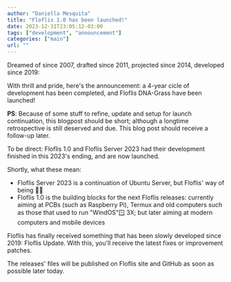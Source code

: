 ```yaml
---
author: "Daniella Mesquita"
title: "Floflis 1.0 has been launched!"
date: 2023-12-31T23:05:12-03:00
tags: ["development", "announcement"]
categories: ["main"]
url: ""
---
```


Dreamed of since 2007, drafted since 2011, projected since 2014, developed since 2019:

With thrill and pride, here's the announcement: a 4-year cicle of development has been completed, and Floflis DNA-Grass have been launched!

<!--more-->

**PS**: Because of some stuff to refine, update and setup for launch continuation, this blogpost should be short; although a longtime retrospective is still deserved and due. This blog post should receive a follow-up later.

To be direct: Floflis 1.0 and Floflis Server 2023 had their development finished in this 2023's ending, and are now launched.

Shortly, what these mean:

- Floflis Server 2023 is a continuation of Ubuntu Server, but Floflis' way of being 🏐💝
- Floflis 1.0 is the building blocks for the next Floflis releases: currently aiming at PCBs (such as Raspberry Pi), Termux and old computers such as those that used to run "WindOS"🪟 3X; but later aiming at modern computers and mobile devices

Floflis has finally received something that has been slowly developed since 2019: Floflis Update. With this, you'll receive the latest fixes or improvement patches.

The releases' files will be published on Floflis site and GitHub as soon as possible later today.

